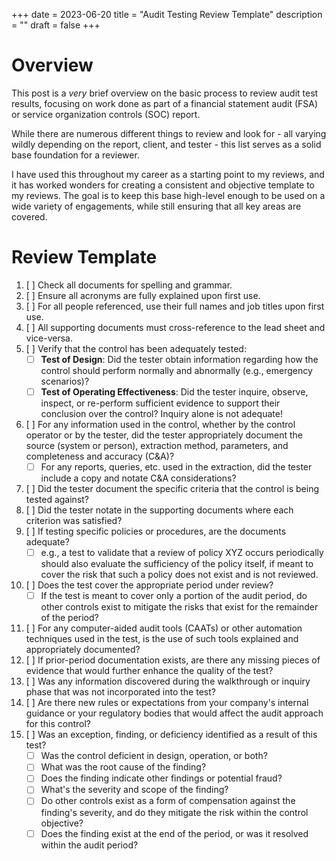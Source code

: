 +++
date = 2023-06-20
title = "Audit Testing Review Template"
description = ""
draft = false
+++

# Overview

This post is a *very* brief overview on the basic process to review
audit test results, focusing on work done as part of a financial
statement audit (FSA) or service organization controls (SOC) report.

While there are numerous different things to review and look for - all
varying wildly depending on the report, client, and tester - this list
serves as a solid base foundation for a reviewer.

I have used this throughout my career as a starting point to my reviews,
and it has worked wonders for creating a consistent and objective
template to my reviews. The goal is to keep this base high-level enough
to be used on a wide variety of engagements, while still ensuring that
all key areas are covered.

# Review Template

1.  [ ] Check all documents for spelling and grammar.
2.  [ ] Ensure all acronyms are fully explained upon first use.
3.  [ ] For all people referenced, use their full names and job titles
    upon first use.
4.  [ ] All supporting documents must cross-reference to the lead sheet
    and vice-versa.
5.  [ ] Verify that the control has been adequately tested:
    -   [ ] **Test of Design**: Did the tester obtain information
        regarding how the control should perform normally and abnormally
        (e.g., emergency scenarios)?
    -   [ ] **Test of Operating Effectiveness**: Did the tester inquire,
        observe, inspect, or re-perform sufficient evidence to support
        their conclusion over the control? Inquiry alone is not
        adequate!
6.  [ ] For any information used in the control, whether by the control
    operator or by the tester, did the tester appropriately document the
    source (system or person), extraction method, parameters, and
    completeness and accuracy (C&A)?
    -   [ ] For any reports, queries, etc. used in the extraction, did
        the tester include a copy and notate C&A considerations?
7.  [ ] Did the tester document the specific criteria that the control
    is being tested against?
8.  [ ] Did the tester notate in the supporting documents where each
    criterion was satisfied?
9.  [ ] If testing specific policies or procedures, are the documents
    adequate?
    -   [ ] e.g., a test to validate that a review of policy XYZ occurs
        periodically should also evaluate the sufficiency of the policy
        itself, if meant to cover the risk that such a policy does not
        exist and is not reviewed.
10. [ ] Does the test cover the appropriate period under review?
    -   [ ] If the test is meant to cover only a portion of the audit
        period, do other controls exist to mitigate the risks that exist
        for the remainder of the period?
11. [ ] For any computer-aided audit tools (CAATs) or other automation
    techniques used in the test, is the use of such tools explained and
    appropriately documented?
12. [ ] If prior-period documentation exists, are there any missing
    pieces of evidence that would further enhance the quality of the
    test?
13. [ ] Was any information discovered during the walkthrough or inquiry
    phase that was not incorporated into the test?
14. [ ] Are there new rules or expectations from your company\'s
    internal guidance or your regulatory bodies that would affect the
    audit approach for this control?
15. [ ] Was an exception, finding, or deficiency identified as a result
    of this test?
    -   [ ] Was the control deficient in design, operation, or both?
    -   [ ] What was the root cause of the finding?
    -   [ ] Does the finding indicate other findings or potential fraud?
    -   [ ] What\'s the severity and scope of the finding?
    -   [ ] Do other controls exist as a form of compensation against
        the finding\'s severity, and do they mitigate the risk within
        the control objective?
    -   [ ] Does the finding exist at the end of the period, or was it
        resolved within the audit period?
